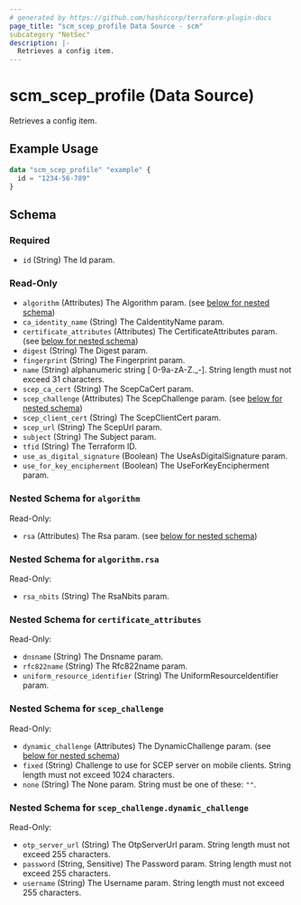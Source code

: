 ```yaml
---
# generated by https://github.com/hashicorp/terraform-plugin-docs
page_title: "scm_scep_profile Data Source - scm"
subcategory "NetSec"
description: |-
  Retrieves a config item.
---
```


# scm_scep_profile (Data Source)

Retrieves a config item.

## Example Usage

```terraform
data "scm_scep_profile" "example" {
  id = "1234-56-789"
}
```

<!-- schema generated by tfplugindocs -->
## Schema

### Required

- `id` (String) The Id param.

### Read-Only

- `algorithm` (Attributes) The Algorithm param. (see [below for nested schema](#nestedatt--algorithm))
- `ca_identity_name` (String) The CaIdentityName param.
- `certificate_attributes` (Attributes) The CertificateAttributes param. (see [below for nested schema](#nestedatt--certificate_attributes))
- `digest` (String) The Digest param.
- `fingerprint` (String) The Fingerprint param.
- `name` (String) alphanumeric string [ 0-9a-zA-Z._-]. String length must not exceed 31 characters.
- `scep_ca_cert` (String) The ScepCaCert param.
- `scep_challenge` (Attributes) The ScepChallenge param. (see [below for nested schema](#nestedatt--scep_challenge))
- `scep_client_cert` (String) The ScepClientCert param.
- `scep_url` (String) The ScepUrl param.
- `subject` (String) The Subject param.
- `tfid` (String) The Terraform ID.
- `use_as_digital_signature` (Boolean) The UseAsDigitalSignature param.
- `use_for_key_encipherment` (Boolean) The UseForKeyEncipherment param.

<a id="nestedatt--algorithm"></a>
### Nested Schema for `algorithm`

Read-Only:

- `rsa` (Attributes) The Rsa param. (see [below for nested schema](#nestedatt--algorithm--rsa))

<a id="nestedatt--algorithm--rsa"></a>
### Nested Schema for `algorithm.rsa`

Read-Only:

- `rsa_nbits` (String) The RsaNbits param.



<a id="nestedatt--certificate_attributes"></a>
### Nested Schema for `certificate_attributes`

Read-Only:

- `dnsname` (String) The Dnsname param.
- `rfc822name` (String) The Rfc822name param.
- `uniform_resource_identifier` (String) The UniformResourceIdentifier param.


<a id="nestedatt--scep_challenge"></a>
### Nested Schema for `scep_challenge`

Read-Only:

- `dynamic_challenge` (Attributes) The DynamicChallenge param. (see [below for nested schema](#nestedatt--scep_challenge--dynamic_challenge))
- `fixed` (String) Challenge to use for SCEP server on mobile clients. String length must not exceed 1024 characters.
- `none` (String) The None param. String must be one of these: `""`.

<a id="nestedatt--scep_challenge--dynamic_challenge"></a>
### Nested Schema for `scep_challenge.dynamic_challenge`

Read-Only:

- `otp_server_url` (String) The OtpServerUrl param. String length must not exceed 255 characters.
- `password` (String, Sensitive) The Password param. String length must not exceed 255 characters.
- `username` (String) The Username param. String length must not exceed 255 characters.
